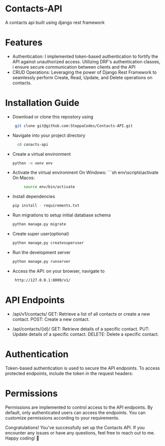 # Contacts-API
A contacts api built using django rest framework

# Features 
- Authentication: I implemented token-based authentication to fortify the API against unauthorized access. Utilizing DRF's authentication classes, i ensure secure communication between clients and the API
- CRUD Operations: Leveraging the power of Django Rest Framework to seamlessly perform Create, Read, Update, and Delete operations on contacts.

# Installation Guide

- Download or clone this repostory using
  ```sh
   git clone git@github.com:SteppaCodes/Contacts-API.git
- Navigate into your project directory
  ```sh
    cd conacts-api
- Create a virtual environment
  ```sh
  python -m venv env
- Activate the virtual environment
  On Windows:
      ```sh
      env\scripts\activate
  On Macos:
    ```sh 
         source env/bin/activate
- Install dependencies
  ```sh
  pip install - requirements.txt
- Run migrations to setup initial database schema
  ```sh
  python manage.py migrate
- Create super user(optional)
  ```sh
  python manage.py createsuperuser
- Run the development server
  ```sh
  python manage.py runserver
- Access the API: on your browser, navigate to
   ``` sh
    http://127.0.0.1:8000/v1/

# API Endpoints
- /api/v1/contacts/
  GET: Retrieve a list of all contacts or create a new contact.
  POST: Create a new contact.
  
- /api/contacts/{id}/
  GET: Retrieve details of a specific contact.
  PUT: Update details of a specific contact.
  DELETE: Delete a specific contact.

# Authentication
Token-based authentication is used to secure the API endpoints. To access protected endpoints, include the token in the request headers:

# Permissions
Permissions are implemented to control access to the API endpoints. By default, only authenticated users can access the endpoints. You can customize permissions according to your requirements.

Congratulations! You've successfully set up the Contacts API. If you encounter any issues or have any questions, feel free to reach out to me. Happy coding! 🚀
